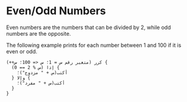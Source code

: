 ﻿---
sidebar_position: 1
---

# Even/Odd Numbers

Even numbers are the numbers that can be divided by 2, while odd numbers are the opposite.

The following example prints for each number between 1 and 100 if it is even or odd.

```abjad showLineNumbers
كرر (متغير رقم س = 1؛ س <= 100؛ س++) {
  إذا (س % 2 == 0) {
    أكتب(س + " مزدوج")؛
  } وإلا {
    أكتب(س + " مفرد")؛
  }
}
```